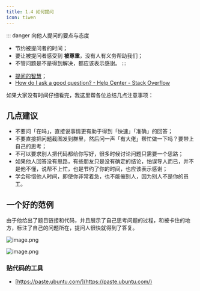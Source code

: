 ```yaml
---
title: 1.4 如何提问
icon: tiwen
---
```


::: danger 向他人提问的要点与态度

- 节约被提问者的时间；
- 要让被提问者感受到 **被尊重**，没有人有义务帮助我们；
- 不管问题是不是得到解决，都应该表示感谢。
  :::

* [提问的智慧](https://github.com/ryanhanwu/How-To-Ask-Questions-The-Smart-Way/blob/main/README-zh_CN.md)；
* [How do I ask a good question? - Help Center - Stack Overflow](https://stackoverflow.com/help/how-to-ask)

如果大家没有时间仔细看完，我这里帮各位总结几点注意事项：

## 几点建议

- 不要问「在吗」，直接说事情更有助于得到「快速」「准确」的回答；
- 不要直接把问题截图发到群里，然后问一声「有大佬」帮忙做一下吗？要带上自己的思考；
- 不可以要求别人把代码都给你写好，很多时候讨论问题只需要一个思路；
- 如果他人回答没有思路，有些朋友只是没有确定的结论，怕误导人而已，并不是他不懂，说帮不上忙，也是节约了你的时间，也应该表示感谢；
- 学会珍惜他人时间，即使你非常着急，也不能催别人，因为别人不是你的员工。

## 一个好的范例

由于他给出了题目链接和代码，并且展示了自己思考问题的过程，和被卡住的地方，标注了自己的问题所在，提问人很快就得到了答复。

![image.png](https://tva1.sinaimg.cn/large/008i3skNgy1gwnfv1dr76j315o0igdkt.jpg)

![image.png](https://tva1.sinaimg.cn/large/008i3skNgy1gwnfvddnvbj30pd0qojtg.jpg)

### 贴代码的工具

- [https://paste.ubuntu.com/](https://paste.ubuntu.com/)
